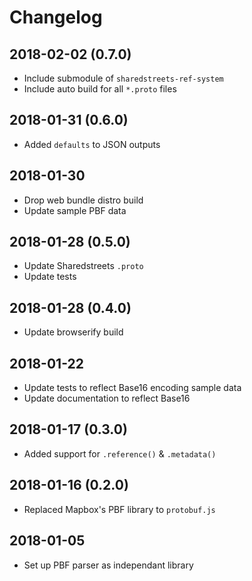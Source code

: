 # Changelog

## 2018-02-02 (0.7.0)

- Include submodule of `sharedstreets-ref-system`
- Include auto build for all `*.proto` files

## 2018-01-31 (0.6.0)

- Added `defaults` to JSON outputs

## 2018-01-30

- Drop web bundle distro build
- Update sample PBF data

## 2018-01-28 (0.5.0)

- Update Sharedstreets `.proto`
- Update tests

## 2018-01-28 (0.4.0)

- Update browserify build

## 2018-01-22

- Update tests to reflect Base16 encoding sample data
- Update documentation to reflect Base16

## 2018-01-17 (0.3.0)

- Added support for `.reference()` & `.metadata()`

## 2018-01-16 (0.2.0)

- Replaced Mapbox's PBF library to `protobuf.js`

## 2018-01-05

- Set up PBF parser as independant library